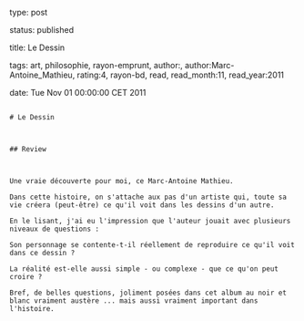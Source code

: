 type: post
status: published
title: Le Dessin
tags:  art,  philosophie,  rayon-emprunt, author:, author:Marc-Antoine_Mathieu, rating:4, rayon-bd, read, read_month:11, read_year:2011
date: Tue Nov 01 00:00:00 CET 2011
~~~~~~
# Le Dessin

## Review

Une vraie découverte pour moi, ce Marc-Antoine Mathieu.  
Dans cette histoire, on s'attache aux pas d'un artiste qui, toute sa vie créera (peut-être) ce qu'il voit dans les dessins d'un autre.  
En le lisant, j'ai eu l'impression que l'auteur jouait avec plusieurs niveaux de questions :  
Son personnage se contente-t-il réellement de reproduire ce qu'il voit dans ce dessin ?  
La réalité est-elle aussi simple - ou complexe - que ce qu'on peut croire ?  
Bref, de belles questions, joliment posées dans cet album au noir et blanc vraiment austère ... mais aussi vraiment important dans l'histoire.